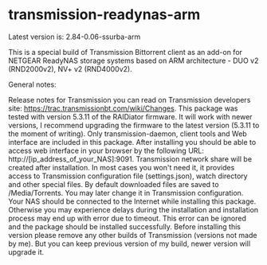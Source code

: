 # transmission-readynas-arm

Latest version is: 2.84-0.06-ssurba-arm

This is a special build of Transmission Bittorrent client as an add-on for NETGEAR ReadyNAS storage systems based on ARM architecture - DUO v2 (RND2000v2), NV+ v2 (RND4000v2).

General notes:

Release notes for Transmission you can read on Transmission developers site: https://trac.transmissionbt.com/wiki/Changes.
This package was tested with version 5.3.11 of the RAIDiator firmware. It will work with newer versions, I recommend upgrading the firmware to the latest version (5.3.11 to the moment of writing).
Only transmission-daemon, client tools and Web interface are included in this package.
After installing you should be able to access web interface in your browser by the following URL: http://[ip_address_of_your_NAS]:9091.
Transmission network share will be created after installation. In most cases you won't need it, it provides access to Transmission configuration file (settings.json), watch directory and other special files.
By default downloaded files are saved to /Media/Torrents. You may later change it in Transmission configuration.
Your NAS should be connected to the Internet while installing this package. Otherwise you may experience delays during the installation and installation process may end up with error due to timeout. This error can be ignored and the package should be installed successfully.
Before installing this version please remove any other builds of Transmission (versions not made by me). But you can keep previous version of my build, newer version will upgrade it.
